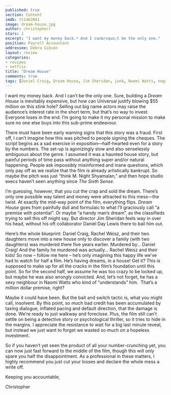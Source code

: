 ```yaml
---
published: true
section: Content
imdb: tt1462041
image: dream-house.jpg
author: christopherr 
stars: 1
excerpt: "I want my money back.* And I can&rsquo;t be the only one."
position: Payroll Accountant
addressee: Debra Gibson
layout: review
categories:
- reviews
- netflix
title: "Dream House"
comments: true
tags: [Daniel Craig, Dream House, Jim Sheridan, junk, Naomi Watts, negative, Rachel Weisz, Review, Uncategorized]
---
```

<p>I want my money back. And I can&rsquo;t be the only one. Sure, building a <em>Dream House</em> is inevitably expensive, but how can Universal justify blowing $55 million on this stink hole? Selling out big name actors may raise the audience&rsquo;s interest rate in the short term, but that&rsquo;s no way to invest. Everyone loses in the end. I&rsquo;m going to make it my personal mission to make sure no one else buys into this sub-prime endeavour.</p>
<p>There must have been early warning signs that this story was a fraud. First off, I can&rsquo;t imagine how this was pitched to people signing the cheques. The script begins as a sad exercise in exposition&mdash;half-hearted even for a story by the numbers. The set-up is agonizingly slow and also senselessly ambiguous about the genre. I assumed it was a haunted house story, but painful periods of time pass without anything super and/or natural happening. People ask impossibly misinformed and inane questions, which only pay off as we realize that the film is already artistically bankrupt. So maybe the pitch was just &ldquo;think M. Night Shyamalan,&rdquo; and then hope studio execs haven&rsquo;t seen anything since <em>The Sixth Sense</em>.</p>
<p>I&rsquo;m guessing, however, that you cut the crap and sold the dream. There&rsquo;s only one possible way talent and money were attracted to this mess&mdash;the twist. At exactly the mid-way point of the film, everything flips. <em>Dream House</em> goes from painfully dull and formulaic to what I&rsquo;ll graciously call &ldquo;a premise with potential&rdquo;. Or maybe &ldquo;a handy man&rsquo;s dream&rdquo;, as the classifieds trying to sell this off might say. But director Jim Sheridan feels way in over his head, without his oft collaborator Daniel Day Lewis there to bail him out.</p>
<p>Here&rsquo;s the whole blueprint: Daniel Craig, Rachel Weisz, and their two daughters move into a new house only to discover a family (with two daughters) was murdered there five years earlier. Murdered by&hellip; Daniel Craig! And the family he murdered was actually&hellip; Rachel Weisz and their kids! So now &ndash; follow me here &ndash; he&rsquo;s only imagining this happy life we&rsquo;ve had to watch for half a film. He&rsquo;s having dreams, in a house! Get it? This is supposed to make up for all the cracks in the film&rsquo;s foundation until this point. So for the second half, we assume he was too crazy to be locked up, but maybe he was also wrongly convicted. And, let&rsquo;s not forget, he has a sexy neighbour in Naomi Watts who kind of &ldquo;understands&rdquo; him. &nbsp;That&rsquo;s a million dollar premise, right?</p>
<p>Maybe it could have been. But the bait and switch tactic is, what you might call, insolvent. By this point, so much bad credit has been accumulated by taxing dialogue, inflated pacing and default direction, that the damage is done. We&rsquo;re ready to just walkway and foreclose. Plus, the film still can&rsquo;t settle on being a detective story or psychological thriller, so it tries to hide in the margins. I appreciate the resistance to wait for a big last minute reveal, but instead we just want to forget we wasted so much on a hopeless investment.</p>
<p>So if you haven&rsquo;t yet seen the product of all your number-crunching yet, you can now just fast forward to the middle of the film, though this will only spare you half the disappointment. As a professional in these matters, I highly recommend you just cut your losses and declare the whole mess a write off.</p>
<p>Keeping you accountable,</p>
<p>Christopher</p>
